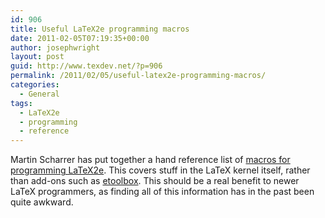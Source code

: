 ```yaml
---
id: 906
title: Useful LaTeX2e programming macros
date: 2011-02-05T07:19:35+00:00
author: josephwright
layout: post
guid: http://www.texdev.net/?p=906
permalink: /2011/02/05/useful-latex2e-programming-macros/
categories:
  - General
tags:
  - LaTeX2e
  - programming
  - reference
---
```

Martin Scharrer has put together a hand reference list of <a href="http://www.scharrer-online.de/wiki/LaTeX/Docs/macros2e">macros for programming LaTeX2e</a>. This covers stuff in the LaTeX kernel itself, rather than add-ons such as <a title="Tool-box for LaTeX programmers using e-TeX" href="http://ctan.org/pkg/etoolbox">etoolbox</a>. This should be a real benefit to newer LaTeX programmers, as finding all of this information has in the past been quite awkward.
